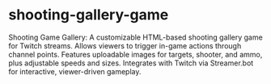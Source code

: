 # shooting-gallery-game
Shooting Game Gallery: A customizable HTML-based shooting gallery game for Twitch streams. Allows viewers to trigger in-game actions through channel points. Features uploadable images for targets, shooter, and ammo, plus adjustable speeds and sizes. Integrates with Twitch via Streamer.bot for interactive, viewer-driven gameplay.
